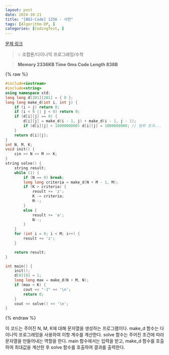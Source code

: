 ```yaml
---
layout: post
date: 2024-10-21
title: "[BOJ-Code] 1256 - 사전"
tags: [Algorithm-DP, ]
categories: [CodingTest, ]
---
```


[문제 링크](https://www.acmicpc.net/problem/1256)


> 💡 조합론/다이나믹 프로그래밍/수학


> **Memory   2336KB                                   Time   0ms                                Code Length   838B**



{% raw %}
```c++
#include<iostream>
#include<string>
using namespace std;
long long d[201][201] = { 0 };
long long make_d(int i, int j) {
	if (i < j) return 0;
	if (i < 0 || j < 0) return 0;
	if (d[i][j] == 0) {
		d[i][j] = make_d(i - 1, j) + make_d(i - 1, j - 1);
		if (d[i][j] > 1000000000) d[i][j] = 1000000000; // 범위 초과...
	}
	return d[i][j];
}
int N, M, K;
void init() {
	cin >> N >> M >> K;
}
string solve() {
	string result;
	while (1) {
		if (N == 0) break;
		long long criteria = make_d(N + M - 1, M);
		if (K > criteria) {
			result += 'z';
			K -= criteria;
			M--;
		}
		else {
			result += 'a';
			N--;
		}
	}
	for (int i = 0; i < M; i++) {
		result += 'z';
	}

	return result;
}

int main() {
	init();
	d[0][0] = 1;
	long long max = make_d(N + M, N);
	if (max < K) {
		cout << "-1" << '\n';
		return 0;
	}
	cout << solve() << '\n';
}
```
{% endraw %}



이 코드는 주어진 N, M, K에 대해 문자열을 생성하는 프로그램이다. make_d 함수는 다이나믹 프로그래밍을 사용하여 이항 계수를 계산한다. solve 함수는 주어진 조건에 따라 문자열을 만들어내는 역할을 한다. main 함수에서는 입력을 받고, make_d 함수를 호출하여 최대값을 계산한 후 solve 함수를 호출하여 결과를 출력한다.

